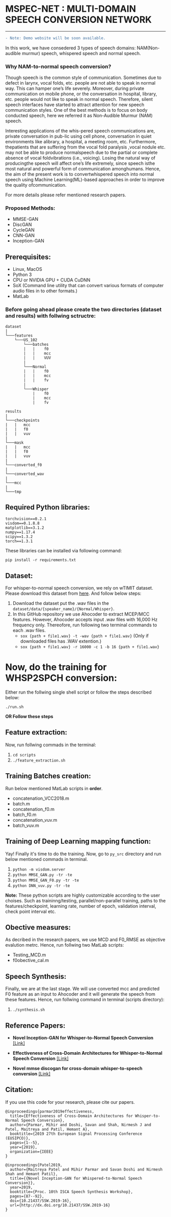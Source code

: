 # MSPEC-NET : MULTI-DOMAIN SPEECH CONVERSION NETWORK
____

```diff
- Note: Demo website will be soon available.
```
In this work, we have consedered 3 types of speech domains: NAM(Non-audible murmur) speech, whispered speech and normal speech. 

### Why NAM-to-normal speech conversion?
Though speech is the common style of communication. Sometimes due to defect in larynx, vocal folds, etc. people are not able to speak in normal way. This can hamper one’s life severely. Moreover, during private communication on mobile phone, or the conversation in hospital, library, etc. people would not like to speak in normal speech. Therefore, silent speech interfaces have started to attract attention for new speech communication styles. One of the best methods is to focus on body conducted speech, here we referred it as Non-Audible Murmur (NAM) speech. 


Interesting  applications  of  the  whis-pered speech communications are, private conversation in pub-lic using cell phone, conversation in quiet environments like alibrary, a hospital, a meeting room, etc. Furthermore, thepatients that are suffering from the vocal fold paralysis ,vocal nodule etc. may not be able to produce normalspeech  due  to  the  partial  or  complete  absence  of  vocal  foldvibrations (i.e., voicing). Losing the natural way of producingthe  speech  will  affect  one’s  life  extremely,  since  speech  isthe most natural and powerful form of communication amonghumans.  Hence,  the  aim  of  the  present  work  is  to  convertwhispered speech into normal speech using Machine Learning(ML)-based  approaches  in  order  to  improve  the  quality  ofcommunication.

For more details please refer mentioned research papers.

### Proposed Methods:
- MMSE-GAN
- DiscGAN
- CycleGAN
- CNN-GAN
- Inception-GAN


## Prerequisites:

- Linux, MacOS
- Python 3
- CPU or NVIDIA GPU + CUDA CuDNN
- SoX (Command line utility that can convert various formats of computer audio files in to other formats.)
- MatLab


### Before going ahead please create the two directories (dataset and results) with follwing sctructre:

```
dataset
|
└───features
    └───US_102
        └───batches
        |   |    f0
        |   |    mcc
        |   |    VUV
        |
        └───Normal
        |   |    f0
        |   |    mcc
        |   |    fv
        |
        └───Whisper
            |    f0
            |    mcc
            |    fv
```
```
results
|
└───checkpoints
|   |   mcc
|   |   f0
|   |   vuv
|
└───mask
|   |   mcc
|   |   f0
|   |   vuv
|
└───converted_f0
|
└───converted_wav
|
└───mcc
|
└───tmp

```

## Required Python libraries:

```
torchvision==0.2.1
visdom==0.1.8.8
matplotlib==3.1.2
numpy==1.17.4
scipy==1.3.2
torch==1.3.1
```
These libraries can be installed via following command:

```
pip install -r requirements.txt
```


## Dataset:
For whisper-to-normal speech conversion, we rely on wTIMIT dataset. Please download this dataset from [here](http://www.isle.illinois.edu/sst/data/wTIMIT/). And follow below steps:

1. Download the dataset put the .wav files in the `dataset/data/{speaker_name}/{Normal/Whisper}`.
2. In this GitHub repository we use Ahocoder to extract MCEP/MCC features. However, Ahocoder accepts input .wav files with 16,000 Hz frequency only. Thereofore, run following two terminal commands to each .wav files.
    - `sox {path + file1.wav} -t -wav {path + file1.wav}` (Only if downloaded files has .WAV extention.)
    - `sox {path + file1.wav} -r 16000 -c 1 -b 16 {path + file1.wav}`
    
# Now, do the training for WHSP2SPCH conversion:

Either run the follwing single shell script or follow the steps described below:

```
./run.sh
```

**OR Follow these steps**


## Feature extraction:

Now, run follwing commads in the terminal:

1. `cd scripts`
2. `./feature_extraction.sh`

## Training Batches creation:

Run below mentioned MatLab scripts in **order**.
- concatenation_VCC2018.m
- batch.m
- concatenation_f0.m
- batch_f0.m
- concatenation_vuv.m
- batch_vuv.m

## Training of Deep Learning mapping function:

Yay! Finally it's time to do the training. Now, go to `py_src` directory and run below mentioned commads in terminal.

1. `python -m visdom.server`
2. `python MMSE_GAN.py -tr -te`
3. `python MMSE_GAN_F0.py -tr -te`
4. `python DNN_vuv.py -tr -te`

**Note:**  These python scripts are highly customizable according to the user choises. Such as traininng/testing, parallel/non-parallel training, paths to the features/checkpoint, learning rate, number of epoch, validation interval, check point interval etc.

## Obective measures:

As decribed in the research papers, we use MCD and F0_RMSE as objective evalution metrc. Hence, run follwing two MatLab scripts:

- Testing_MCD.m
- f0obective_cal.m

## Speech Synthesis:

Finally, we are at the last stage. We will use converted mcc and predicted F0 feature as an input to Ahocoder and it will generate the speech from these features. Hence, run follwing command in terminal (scripts directory):

1. `./synthesis.sh`

## Reference Papers: 

- **Novel Inception-GAN for Whisper-to-Normal Speech Conversion** [[Link]](https://www.isca-speech.org/archive/SSW_2019/abstracts/SSW10_P_1-9.html) 

- **Effectiveness of Cross-Domain Architectures for Whisper-to-Normal Speech Conversion** [[Link]](https://ieeexplore.ieee.org/abstract/document/8902961)

- **Novel mmse discogan for cross-domain whisper-to-speech conversion** [[Link]](https://drive.google.com/file/d/1UVbXRzpaM1_ayaTfvq92RVijn_M8FLnn/view)

## Citation:

If you use this code for your research, please cite our papers.

```
@inproceedings{parmar2019effectiveness,
  title={Effectiveness of Cross-Domain Architectures for Whisper-to-Normal Speech Conversion},
  author={Parmar, Mihir and Doshi, Savan and Shah, Nirmesh J and Patel, Maitreya and Patil, Hemant A},
  booktitle={2019 27th European Signal Processing Conference (EUSIPCO)},
  pages={1--5},
  year={2019},
  organization={IEEE}
}

@inproceedings{Patel2019,
  author={Maitreya Patel and Mihir Parmar and Savan Doshi and Nirmesh Shah and Hemant Patil},
  title={{Novel Inception-GAN for Whispered-to-Normal Speech Conversion}},
  year=2019,
  booktitle={Proc. 10th ISCA Speech Synthesis Workshop},
  pages={87--92},
  doi={10.21437/SSW.2019-16},
  url={http://dx.doi.org/10.21437/SSW.2019-16}
}
```
